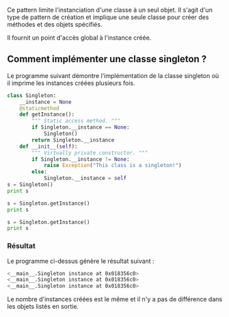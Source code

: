 Ce pattern limite l'instanciation d'une classe à un seul objet. Il s'agit d'un type de pattern de création et implique une seule classe pour créer des méthodes et des objets spécifiés.

Il fournit un point d'accès global à l'instance créée.

## Comment implémenter une classe singleton ?

Le programme suivant démontre l'implémentation de la classe singleton où il imprime les instances créées plusieurs fois.

```python
class Singleton:
    __instance = None
    @staticmethod 
    def getInstance():
        """ Static access method. """
        if Singleton.__instance == None:
            Singleton()
        return Singleton.__instance
    def __init__(self):
        """ Virtually private constructor. """
        if Singleton.__instance != None:
            raise Exception("This class is a singleton!")
        else:
            Singleton.__instance = self
s = Singleton()
print s

s = Singleton.getInstance()
print s

s = Singleton.getInstance()
print s
```

### Résultat

Le programme ci-dessus génère le résultat suivant :

```bash
<__main__.Singleton instance at 0x018356c0>
<__main__.Singleton instance at 0x018356c0>
<__main__.Singleton instance at 0x018356c0>
```

Le nombre d'instances créées est le même et il n'y a pas de différence dans les objets listés en sortie.